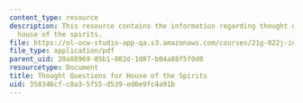 ```yaml
---
content_type: resource
description: This resource contains the information regarding thought questions for
  house of the spirits.
file: https://ol-ocw-studio-app-qa.s3.amazonaws.com/courses/21g-022j-international-womens-voices-spring-2004/358346cfc8a35f55d539ed6e9fc4a91b_MIT21G_022JS04_forhou2.pdf
file_type: application/pdf
parent_uid: 20a88969-85b1-082d-1d87-b04a88f5f0d0
resourcetype: Document
title: Thought Questions for House of the Spirits
uid: 358346cf-c8a3-5f55-d539-ed6e9fc4a91b
---
```

